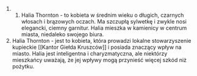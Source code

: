 1.  1.  Halia Thornton - to kobieta w średnim wieku o długich, czarnych włosach i brązowych oczach. Ma szczupłą sylwetkę i zwykle nosi elegancki, ciemny garnitur. Halia mieszka w kamienicy w centrum miasta, niedaleko swojego biura.
2. Halia Thornton - jest to kobieta, która prowadzi lokalne stowarzyszenie kupieckie [[Kantor Giełda Kruszców]] i posiada znaczący wpływ na miasto. Halia jest inteligentna i charyzmatyczna, ale niektórzy mieszkańcy uważają, że jej wpływy mogą przynieść więcej szkód niż pożytku.